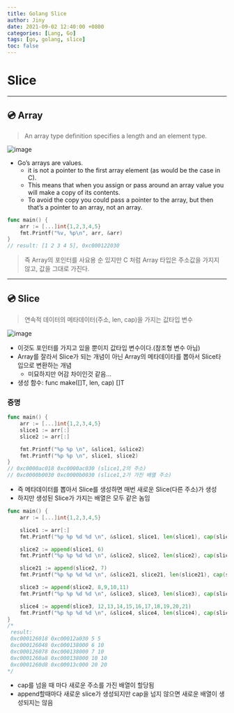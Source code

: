```yaml
---
title: Golang Slice
author: Jiny
date: 2021-09-02 12:40:00 +0800
categories: [Lang, Go]
tags: [go, golang, slice]
toc: false
---
```


# Slice
___

## 💿 **Array**

> An array type definition specifies a length and an element type.

![image](https://go.dev/blog/slices-intro/slice-array.png)

- Go’s arrays are values.
  - it is not a pointer to the first array element (as would be the case in C).
  - This means that when you assign or pass around an array value you will make a copy of its contents.
  - To avoid the copy you could pass a pointer to the array, but then that’s a pointer to an array, not an array.

```go
func main() {
	arr := [...]int{1,2,3,4,5}
	fmt.Printf("%v, %p\n", arr, &arr) 
}
// result: [1 2 3 4 5], 0xc000122030
```

> 즉 Array의 포인터를 사요용 순 있지만 C 처럼 Array 타입은 주소값을 가지지 않고, 값을 그대로 가진다.

___

## 💿 **Slice**

> 연속적 데이터의 메타데이터(주소, len, cap)을 가지는 값타입 변수

![image](https://go.dev/blog/slices-intro/slice-1.png)

- 이것도 포인터를 가지고 있을 뿐이지 값타입 변수이다.(참조형 변수 아님)
- Array를 잘라서 Slice가 되는 개념이 아닌 Array의 메타데이타를 뽑아서 Slice타입으로 변환하는 개념
  - 미묘하지만 어감 차이인것 같음...
- 생성 함수: func make([]T, len, cap) []T

### **증명**

```go
func main() {
	arr := [...]int{1,2,3,4,5}
	slice1 := arr[:]
	slice2 := arr[:]

	fmt.Printf("%p %p \n", &slice1, &slice2)
	fmt.Printf("%p %p \n", slice1, slice2)
}
// 0xc0000ac018 0xc0000ac030 (slice1,2의 주소)
// 0xc0000b0030 0xc0000b0030 (slice1,2가 가진 배열 주소)
```
- 즉 메타데이터를 뽑아서 Slice를 생성하면 매번 새로운 Slice(다른 주소)가 생성
- 하지만 생성된 Slice가 가지는 배열은 모두 같은 놈임

```go
func main() {
	arr := [...]int{1,2,3,4,5}

	slice1 := arr[:]
	fmt.Printf("%p %p %d %d \n", &slice1, slice1, len(slice1), cap(slice1))

	slice2 := append(slice1, 6)
	fmt.Printf("%p %p %d %d \n", &slice2, slice2, len(slice2), cap(slice2))

	slice21 := append(slice2, 7)
	fmt.Printf("%p %p %d %d \n", &slice21, slice21, len(slice21), cap(slice21))

	slice3 := append(slice2, 8,9,10,11)
	fmt.Printf("%p %p %d %d \n", &slice3, slice3, len(slice3), cap(slice3))

	slice4 := append(slice3, 12,13,14,15,16,17,18,19,20,21)
	fmt.Printf("%p %p %d %d \n", &slice4, slice4, len(slice4), cap(slice4))
}
/*
 result:
 0xc000126018 0xc00012a030 5 5 
 0xc000126048 0xc000138000 6 10 
 0xc000126078 0xc000138000 7 10 
 0xc0001260a8 0xc000138000 10 10 
 0xc0001260d8 0xc00013c000 20 20 
*/
```
             
                                                         
- cap를 넘을 때 마다 새로운 주소를 가진 배열이 할당됨
- append할때마다 새로운 slice가 생성되지만 cap을 넘지 않으면 새로운 배열이 생성되지는 않음